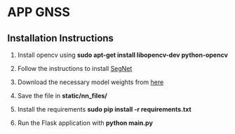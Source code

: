# APP GNSS

## Installation Instructions

1. Install opencv using **sudo apt-get install libopencv-dev python-opencv**

2. Follow the instructions to install [SegNet](https://github.com/alexgkendall/caffe-segnet)

3. Download the necessary model weights from [here](http://mi.eng.cam.ac.uk/%7Eagk34/resources/SegNet/segnet_weights_driving_webdemo.caffemodel)

4. Save the file in **static/nn_files/**

5. Install the requirements **sudo pip install -r requirements.txt**

6. Run the Flask application with **python main.py**


